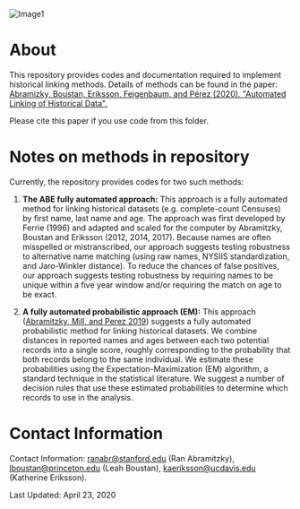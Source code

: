 ![Image1](https://iowaculture.gov/sites/default/files/styles/general_content_feature_image/public/history-research-collections-census.jpg?itok=TfHQ0mxj&c=dc368fe2ea1c374e49ce98ecc80ac229)
# About
This repository provides codes and documentation required to implement historical linking methods. Details of methods can be found in the paper: [Abramizky, Boustan, Eriksson, Feigenbaum, and Pérez (2020). "Automated Linking of Historical Data".](https://ranabr.people.stanford.edu/sites/g/files/sbiybj5391/f/linking_may2019.pdf)

Please cite this paper if you use code from this folder.


# Notes on methods in repository

Currently, the repository provides codes for two such methods:

1. **The ABE fully automated approach:**
This approach is a fully automated method for linking historical datasets (e.g. complete-count Censuses) by first name, last name and age. The approach was first developed by Ferrie (1996) and adapted and scaled for the computer by Abramitzky, Boustan and Eriksson (2012, 2014, 2017). Because names are often misspelled or mistranscribed, our approach suggests testing robustness to alternative name matching (using raw names, NYSIIS standardization, and Jaro-Winkler distance).  To reduce the chances of false positives, our approach suggests testing robustness by requiring names to be unique within a five year window and/or requiring the match on age to be exact. 

2. **A fully automated probabilistic approach (EM):** 
This approach ([Abramitzky, Mill, and Perez 2019](https://ranabr.people.stanford.edu/sites/g/files/sbiybj5391/f/matching_historicalmethod_march27.pdf)) suggests a fully automated probabilistic method for linking historical datasets.  We combine distances in reported names and ages between each two potential records into a single score, roughly corresponding to the probability that both records belong to the same individual. We estimate these probabilities using the Expectation-Maximization (EM) algorithm, a standard technique in the statistical literature. We suggest a number of decision rules that use these estimated probabilities to determine which records to use in the analysis. 



# Contact Information
Contact Information: ranabr@stanford.edu (Ran Abramitzky),  lboustan@princeton.edu (Leah Boustan), kaeriksson@ucdavis.edu (Katherine Eriksson).


Last Updated: April 23, 2020


